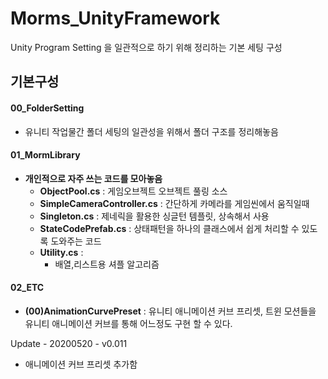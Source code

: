 # Morms_UnityFramework
Unity Program Setting 을 일관적으로 하기 위해 정리하는 기본 세팅 구성



## **기본구성**

#### 00_FolderSetting

- 유니티 작업물간 폴더 세팅의 일관성을 위해서 폴더 구조를 정리해놓음



#### 01_MormLibrary

- **개인적으로 자주 쓰는 코드를 모아놓음**
  - **ObjectPool.cs** : 게임오브젝트 오브젝트 풀링 소스
  - **SimpleCameraController.cs** : 간단하게 카메라를 게임씬에서 움직일때
  - **Singleton.cs** : 제네릭을 활용한 싱글턴 템플릿, 상속해서 사용
  - **StateCodePrefab.cs** : 상태패턴을 하나의 클래스에서 쉽게 처리할 수 있도록 도와주는 코드
  - **Utility.cs** : 
    - 배열,리스트용 셔플 알고리즘



#### 02_ETC

- **(00)AnimationCurvePreset** : 유니티 애니메이션 커브 프리셋, 트윈 모션들을 유니티 애니메이션 커브를 통해 어느정도 구현 할 수 있다.  









Update - 20200520 - v0.011

- 애니메이션 커브 프리셋 추가함

